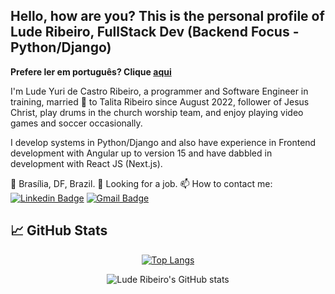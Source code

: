 ## Hello, how are you? This is the personal profile of Lude Ribeiro, FullStack Dev (Backend Focus - Python/Django)

**Prefere ler em português? Clique [aqui](README.md)**

I'm Lude Yuri de Castro Ribeiro, a programmer and Software Engineer in training, married 🥰 to Talita Ribeiro since August 2022, follower of Jesus Christ, play drums in the church worship team, and enjoy playing video games and soccer occasionally.

I develop systems in Python/Django and also have experience in Frontend development with Angular up to version 15 and have dabbled in development with React JS (Next.js).

📍 Brasília, DF, Brazil.
💼 Looking for a job.
📫 How to contact me: [![Linkedin Badge](https://img.shields.io/badge/-luderibeiro-blue?style=flat-square&logo=Linkedin&logoColor=white&link=https://https://www.linkedin.com/in/luderibeiro/)](https://www.linkedin.com/in/luderibeiro/) [![Gmail Badge](https://img.shields.io/badge/-ludeyuri07@gmail.com-c14438?style=flat-square&logo=Gmail&logoColor=white&link=mailto:ludeyuri07@gmail.com)](mailto:ludeyuri07@gmail.com)

## 📈 GitHub Stats

<div align="center">

[![Top Langs](https://github-readme-stats.vercel.app/api/top-langs/?username=luderibeiro&layout=compact&theme=tokyonight)](https://github.com/luderibeiro/github-readme-stats)

![Lude Ribeiro's GitHub stats](https://github-readme-stats.vercel.app/api?username=luderibeiro&show_icons=true&theme=tokyonight)

</div>
